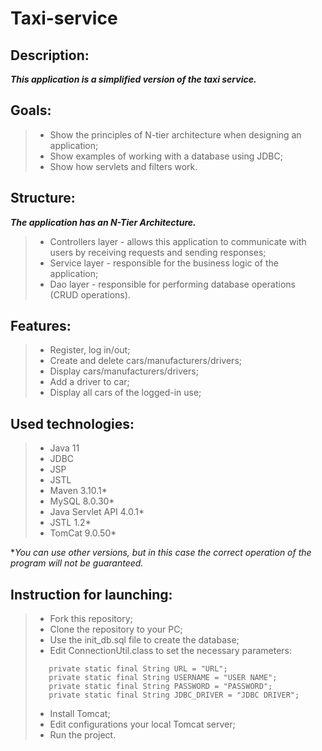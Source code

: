 # **Taxi-service**

## Description:
***This application is a simplified version of the taxi service.***

## Goals:
> - Show the principles of N-tier architecture when designing an application;
> - Show examples of working with a database using JDBC;
> - Show how servlets and filters work.

## Structure:
***The application has an N-Tier Architecture.***

> - Controllers layer - allows this application to communicate with users by receiving requests and sending responses;
> - Service layer - responsible for the business logic of the application;
> - Dao layer - responsible for performing database operations (CRUD operations).

## Features:

> - Register, log in/out;
> - Create and delete cars/manufacturers/drivers;
> - Display cars/manufacturers/drivers;
> - Add a driver to car;
> - Display all cars of the logged-in use;

## Used technologies:
> - Java 11
> - JDBC
> - JSP
> - JSTL
> - Maven 3.10.1*
> - MySQL 8.0.30*
> - Java Servlet API 4.0.1*
> - JSTL 1.2*
> - TomCat 9.0.50*

**You can use other versions, but in this case the correct operation of the program will not be guaranteed.*

## Instruction for launching:
> - Fork this repository;
> - Clone the repository to your PC;
> - Use the init_db.sql file to create the database;
> - Edit ConnectionUtil.class to set the necessary parameters:
> ```
>    private static final String URL = "URL";
>    private static final String USERNAME = "USER NAME";
>    private static final String PASSWORD = "PASSWORD";
>    private static final String JDBC_DRIVER = "JDBC DRIVER";
>   ```
> - Install Tomcat;
> - Edit configurations your local Tomcat server;
> - Run the project.
